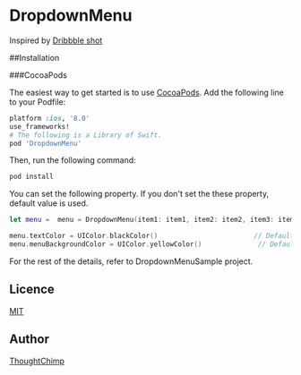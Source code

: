 DropdownMenu
====================
Inspired by [Dribbble shot](https://dribbble.com/shots/2293621-Hamburger-Menu-Animation)

##Installation

###CocoaPods

The easiest way to get started is to use [CocoaPods](http://cocoapods.org/). Add the following line to your Podfile:

```ruby
platform :ios, '8.0'
use_frameworks!
# The following is a Library of Swift.
pod 'DropdownMenu'
```

Then, run the following command:

```ruby
pod install
```

You can set the following property. If you don't set the these property, default value is used.

```Swift
let menu =  menu = DropdownMenu(item1: item1, item2: item2, item3: item3, item4: item4, otherItems:  [item5,item4,item3,item2,item4,item3,item2,item4,item3,item2], forViewController: self)

menu.textColor = UIColor.blackColor()                        // Default is UIColor.orangeColor().
menu.menuBackgroundColor = UIColor.yellowColor()              // Default is UIColor(red:0.267, green:0.157, blue:0.286, alpha:1).
```

For the rest of the details, refer to DropdownMenuSample project.

## Licence

[MIT](https://github.com/thoughtchimp/DropdownMenu/blob/master/LICENSE)

## Author

[ThoughtChimp](https://github.com/thoughtchimp)
